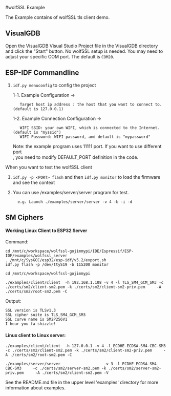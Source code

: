 #wolfSSL Example

The Example contains of wolfSSL tls client demo.

## VisualGDB

Open the VisualGDB Visual Studio Project file in the VisualGDB directory and click the "Start" button.
No wolfSSL setup is needed. You may need to adjust your specific COM port. The default is `COM20`.

## ESP-IDF Commandline


1. `idf.py menuconfig` to config the project

      1-1. Example Configuration ->  

          Target host ip address : the host that you want to connect to.(default is 127.0.0.1)

     1-2. Example Connection Configuration ->
     
          WIFI SSID: your own WIFI, which is connected to the Internet.(default is "myssid")  
          WIFI Password: WIFI password, and default is "mypassword"
    
    
    Note: the example program uses 11111 port. If you want to use different port  
        , you need to modify DEFAULT_PORT definition in the code.

When you want to test the wolfSSL client

1. `idf.py -p <PORT> flash` and then `idf.py monitor` to load the firmware and see the context  
2. You can use <wolfssl>/examples/server/server program for test.  

         e.g. Launch ./examples/server/server -v 4 -b -i -d

## SM Ciphers

#### Working Linux Client to ESP32 Server

Command:

```
cd /mnt/c/workspace/wolfssl-gojimmypi/IDE/Espressif/ESP-IDF/examples/wolfssl_server
. /mnt/c/SysGCC/esp32/esp-idf/v5.2/export.sh
idf.py flash -p /dev/ttyS19 -b 115200 monitor

```

```
cd /mnt/c/workspace/wolfssl-gojimmypi

./examples/client/client  -h 192.168.1.108 -v 4 -l TLS_SM4_GCM_SM3 -c ./certs/sm2/client-sm2.pem -k ./certs/sm2/client-sm2-priv.pem     -A ./certs/sm2/root-sm2.pem -C
```

Output:

```text
SSL version is TLSv1.3
SSL cipher suite is TLS_SM4_GCM_SM3
SSL curve name is SM2P256V1
I hear you fa shizzle!
```

#### Linux client to Linux server:

```
./examples/client/client  -h 127.0.0.1 -v 4 -l ECDHE-ECDSA-SM4-CBC-SM3     -c ./certs/sm2/client-sm2.pem -k ./certs/sm2/client-sm2-priv.pem     -A ./certs/sm2/root-sm2.pem -C

./examples/server/server                   -v 3 -l ECDHE-ECDSA-SM4-CBC-SM3     -c ./certs/sm2/server-sm2.pem -k ./certs/sm2/server-sm2-priv.pem     -A ./certs/sm2/client-sm2.pem -V
```

See the README.md file in the upper level 'examples' directory for more information about examples.

